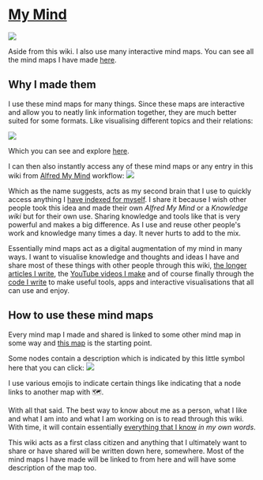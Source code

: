 # [My Mind](https://my.mindnode.com/iLmnWSNcvYYUMHxtwZkjKh6gJMNyZpzgLXjupniC#237.7,357.1,5)
![](https://i.imgur.com/rfh1MzA.png)

Aside from this wiki. I also use many interactive mind maps. You can see all the mind maps I have made [here](https://my.mindnode.com/iLmnWSNcvYYUMHxtwZkjKh6gJMNyZpzgLXjupniC#237.7,357.1,5).

## Why I made them
I use these mind maps for many things. Since these maps are interactive and allow you to neatly link information together, they are much better suited for some formats. Like visualising different topics and their relations:

![](https://i.imgur.com/xubfa1T.png)

Which you can see and explore [here](https://my.mindnode.com/83qmKgoATj8TyKzprzsPfoirxa2g9WmFGx3xpr1J#1506.8,-1099.0,2).

I can then also instantly access any of these mind maps or any entry in this wiki from [Alfred My Mind](https://github.com/nikitavoloboev/alfred-my-mind) workflow:
![](https://i.imgur.com/wdPE5dK.png)

Which as the name suggests, acts as my second brain that I use to quickly access anything I [have indexed for myself](../knowledge/knowledge-indexing.md). I share it because I wish other people took this idea and made their own _Alfred My Mind_ or a _Knowledge wiki_ but for their own use. Sharing knowledge and tools like that is very powerful and makes a big difference. As I use and reuse other people's work and knowledge many times a day. It never hurts to add to the mix.

Essentially mind maps act as a digital augmentation of my mind in many ways. I want to visualise knowledge and thoughts and ideas I have and share most of these things with other people through this wiki, [the longer articles I write](../sharing/my-articles.md), the [YouTube videos I make](../sharing/my-youtube.md)  and of course finally through the [code I write](../sharing/my-github.md) to make useful tools, apps and interactive visualisations that all can use and enjoy.

## How to use these mind maps
Every mind map I made and shared is linked to some other mind map in some way and [this map](https://my.mindnode.com/iLmnWSNcvYYUMHxtwZkjKh6gJMNyZpzgLXjupniC#237.7,357.1,5) is the starting point.

Some nodes contain a description which is indicated by this little symbol here that you can click:
![](https://i.imgur.com/PuhNjSN.png)

I use various emojis to indicate certain things like indicating that a node links to another map with 🗺.

With all that said. The best way to know about me as a person, what I like and what I am into and what I am working on is to read through this wiki. With time, it will contain essentially [everything that I know](everything-I-know.md) _in my own words_.

This wiki acts as a first class citizen and anything that I ultimately want to share or have shared will be written down here, somewhere. Most of the mind maps I have made will be linked to from here and will have some description of the map too.